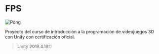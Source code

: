 # FPS

![Pong](https://static.platzi.com/media/landing-projects/imagen-proyecto-intro-programacion-videojuegos-3D-unity.gif)

Proyecto del curso de introducción a la programación de videojuegos 3D con Unity con certificación oficial.
> Unity 2019.4.19f1
